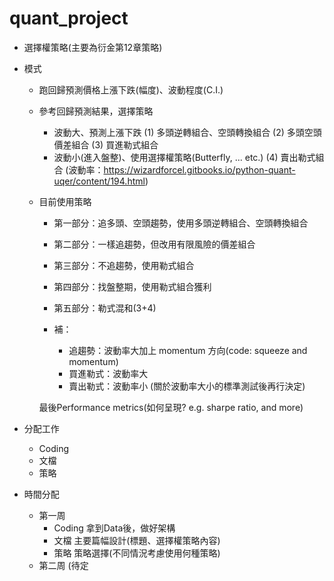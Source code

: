 # quant_project

* 選擇權策略(主要為衍金第12章策略)

+ 模式
  + 跑回歸預測價格上漲下跌(幅度)、波動程度(C.I.)
  + 參考回歸預測結果，選擇策略
    + 波動大、預測上漲下跌
      (1) 多頭逆轉組合、空頭轉換組合
      (2) 多頭空頭價差組合
      (3) 買進勒式組合
    + 波動小(進入盤整)、使用選擇權策略(Butterfly, ... etc.)
      (4) 賣出勒式組合
    (波動率：https://wizardforcel.gitbooks.io/python-quant-uqer/content/194.html)
  
  + 目前使用策略  
      + 第一部分：追多頭、空頭趨勢，使用多頭逆轉組合、空頭轉換組合
      + 第二部分：一樣追趨勢，但改用有限風險的價差組合
      + 第三部分：不追趨勢，使用勒式組合
      + 第四部分：找盤整期，使用勒式組合獲利
      + 第五部分：勒式混和(3+4)
      
      + 補：
        + 追趨勢：波動率大加上 momentum 方向(code: squeeze and momentum)
        + 買進勒式：波動率大
        + 賣出勒式：波動率小
          (關於波動率大小的標準測試後再行決定)
          
    
    最後Performance metrics(如何呈現? e.g. sharpe ratio, and more)
    
+ 分配工作
  + Coding
  + 文檔
  + 策略
  
+ 時間分配
  + 第一周
    + Coding
      拿到Data後，做好架構
    + 文檔
      主要篇幅設計(標題、選擇權策略內容)
    + 策略
      策略選擇(不同情況考慮使用何種策略)
  + 第二周
    (待定
